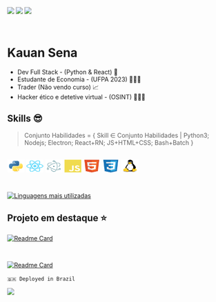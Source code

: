 <div>
  <a href="https://www.instagram.com/__kauan_sena__" target="_blank"><img src="https://img.shields.io/badge/-Instagram-%23E4405F?style=for-the-badge&logo=instagram&logoColor=white" target="_blank"></a>
 <a href="https://discordapp.com/users/!K.R.S#8804" target="_blank"><img src="https://img.shields.io/badge/Discord-7289DA?style=for-the-badge&logo=discord&logoColor=white" target="_blank"></a>
  <a href="https://steamcommunity.com/profiles/76561199169310376" target="_blank"><img src="https://img.shields.io/badge/Steam-000000?style=for-the-badge&logo=steam&logoColor=white" target="_blank"></a>
</div>
<p>⠀⠀⠀</p>

# Kauan Sena
- Dev Full Stack - (Python & React) 💙
- Estudante de Economia - (UFPA 2023) 🧑🏻‍🎓
- Trader (Não vendo curso) 📈
- Hacker ético e detetive virtual - (OSINT) 🧑🏻‍💻

## Skills 😎
> Conjunto Habilidades = { Skill ∈ Conjunto Habilidades | Python3;  Nodejs; Electron; React+RN; JS+HTML+CSS; Bash+Batch }


<div style="display: inline_block"><br>
  <img align="center" alt="Python" height="30" width="40" src="https://raw.githubusercontent.com/devicons/devicon/master/icons/python/python-original.svg">
  <img align="center" alt="React" height="30" width="40" src="https://raw.githubusercontent.com/devicons/devicon/master/icons/react/react-original.svg">
  <img align="center" alt="Electron" height="30" width="40" src="https://raw.githubusercontent.com/devicons/devicon/master/icons/electron/electron-original.svg">
  <img align="center" alt="Js" height="30" width="40" src="https://raw.githubusercontent.com/devicons/devicon/master/icons/javascript/javascript-plain.svg">
  <img align="center" alt="HTML" height="30" width="40" src="https://raw.githubusercontent.com/devicons/devicon/master/icons/html5/html5-original.svg">
  <img align="center" alt="CSS" height="30" width="40" src="https://raw.githubusercontent.com/devicons/devicon/master/icons/css3/css3-original.svg">
  <img align="center" alt="Linux" height="30" width="40" src="https://raw.githubusercontent.com/devicons/devicon/master/icons/linux/linux-original.svg">
  <p>⠀⠀⠀</p>
  
[![Linguagens mais utilizadas](https://github-readme-stats.vercel.app/api/top-langs/?username=IK-R-S&layout=donut&theme=transparent&custom_title=Linguagens%20mais%20utilizadas)](https://github.com/IK-R-S/)
</div>

## Projeto em destaque ⭐
[![Readme Card](https://github-readme-stats.vercel.app/api/pin/?username=ik-r-s&repo=linker&theme=transparent)](https://github.com/IK-R-S/Linker)

<p>⠀⠀⠀</p>

[![Readme Card](https://github-readme-stats.vercel.app/api/pin/?username=ik-r-s&repo=eco-tokens&theme=transparent)](https://github.com/IK-R-S/Eco-Tokens)

`🇧🇷 Deployed in Brazil`

<a href="https://github.com/ik-r-s">
  <img src="https://komarev.com/ghpvc/?username=ik-r-s&color=blue&style=flat)" />
</a>
